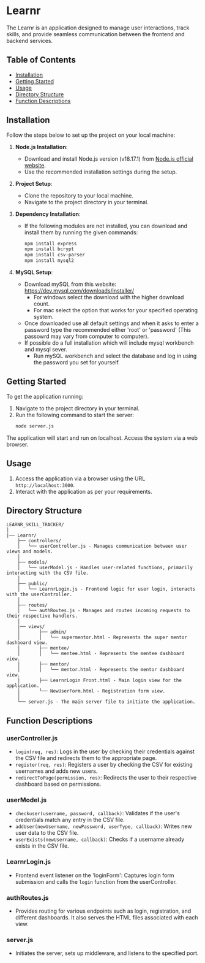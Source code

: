 # Learnr

The Learnr is an application designed to manage user interactions, track skills, and provide seamless communication between the frontend and backend services.

## Table of Contents

- [Installation](#installation)
- [Getting Started](#getting-started)
- [Usage](#usage)
- [Directory Structure](#directory-structure)
- [Function Descriptions](#function-descriptions)

## Installation

Follow the steps below to set up the project on your local machine:

1. **Node.js Installation**:
   - Download and install Node.js version (v18.17.1) from [Node.js official website](https://nodejs.org/en).
   - Use the recommended installation settings during the setup.

2. **Project Setup**:
   - Clone the repository to your local machine.
   - Navigate to the project directory in your terminal.

3. **Dependency Installation**:
   - If the following modules are not installed, you can download and install them by running the given commands:
     ```bash
     npm install express
     npm install bcrypt
     npm install csv-parser
     npm install mysql2
     ```

4. **MySQL Setup**:
   - Download mySQL from this website: https://dev.mysql.com/downloads/installer/
      - For windows select the download with the higher download count.
      - For mac select the option that works for your specified operating system. 
   - Once downloaded use all default settings and when it asks to enter a password type the recommended either 'root' or 'password' (This passowrd may vary from computer to computer).
   - If possible do a full installation which will include mysql workbench and mysql sever.
      - Run mySQL workbench and select the database and log in using the password you set for yourself.


## Getting Started

To get the application running:

1. Navigate to the project directory in your terminal.
2. Run the following command to start the server:
   ```bash
   node server.js
   ```

The application will start and run on localhost. Access the system via a web browser.

## Usage

1. Access the application via a browser using the URL `http://localhost:3000`.
2. Interact with the application as per your requirements.

## Directory Structure

```
LEARNR_SKILL_TRACKER/
│
|── Learnr/
    ├── controllers/
    │   └── userController.js - Manages communication between user views and models.
    │
    ├── models/
    │   └── userModel.js - Handles user-related functions, primarily interacting with the CSV file.
    │
    ├── public/
    │   └── LearnrLogin.js - Frontend logic for user login, interacts with the userController.
    │
    ├── routes/
    │   └── authRoutes.js - Manages and routes incoming requests to their respective handlers.
    │
    |── views/
    │       ├── admin/
    │       │   └── supermentor.html - Represents the super mentor dashboard view.
    │       ├── mentee/
    │       │   └── mentee.html - Represents the mentee dashboard view.
    │       ├── mentor/
    │       │   └── mentor.html - Represents the mentor dashboard view.
    │       ├── LearnrLogin Front.html - Main login view for the application.
    │       └── NewUserForm.html - Registration form view.
    │
    └── server.js - The main server file to initiate the application.
```

## Function Descriptions

### **userController.js**
- `login(req, res)`: Logs in the user by checking their credentials against the CSV file and redirects them to the appropriate page.
- `register(req, res)`: Registers a user by checking the CSV for existing usernames and adds new users.
- `redirectToPage(permission, res)`: Redirects the user to their respective dashboard based on permissions.

### **userModel.js**
- `checkuser(username, password, callback)`: Validates if the user's credentials match any entry in the CSV file.
- `addUser(newUsername, newPassword, userType, callback)`: Writes new user data to the CSV file.
- `userExists(newUsername, callback)`: Checks if a username already exists in the CSV file.

### **LearnrLogin.js**
- Frontend event listener on the 'loginForm': Captures login form submission and calls the `login` function from the userController.

### **authRoutes.js**
- Provides routing for various endpoints such as login, registration, and different dashboards. It also serves the HTML files associated with each view.

### **server.js**
- Initiates the server, sets up middleware, and listens to the specified port.
